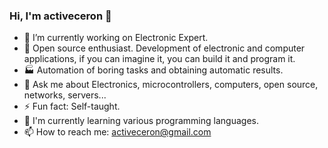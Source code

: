 ### Hi, I'm activeceron 👋


- 🔭 I’m currently working on Electronic Expert.
- 🎁 Open source enthusiast. Development of electronic and computer applications, if you can imagine it, you can build it and program it.   
- 🏭 Automation of boring tasks and obtaining automatic results.
- 💬 Ask me about Electronics, microcontrollers, computers, open source, networks, servers...
- ⚡ Fun fact: Self-taught.
- 🌱 I'm currently learning various programming languages.
- 📫 How to reach me: activeceron@gmail.com
